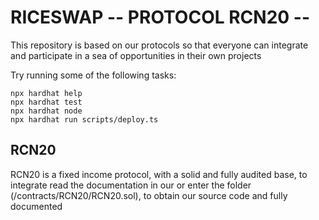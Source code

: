 # RICESWAP -- PROTOCOL RCN20 --

This repository is based on our protocols so that everyone can integrate and participate in a sea of ​​opportunities in their own projects

Try running some of the following tasks:

```shell
npx hardhat help
npx hardhat test
npx hardhat node
npx hardhat run scripts/deploy.ts
```


## RCN20 

RCN20 is a fixed income protocol, with a solid and fully audited base, to integrate read the documentation in our or enter the folder (/contracts/RCN20/RCN20.sol), to obtain our source code and fully documented

